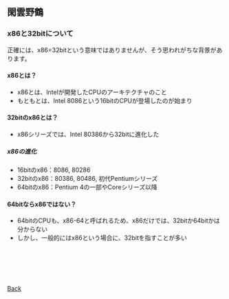 ## 閑雲野鶴

### x86と32bitについて

正確には、x86=32bitという意味ではありませんが、そう思われがちな背景があります。

#### x86とは？

- x86とは、Intelが開発したCPUのアーキテクチャのこと
- もともとは、Intel 8086という16bitのCPUが登場したのが始まり

#### 32bitのx86とは？

- x86シリーズでは、Intel 80386から32bitに進化した

##### x86の進化

- 16bitのx86：8086, 80286
- 32bitのx86：80386, 80486, 初代Pentiumシリーズ
- 64bitのx86：Pentium 4の一部やCoreシリーズ以降

#### 64bitならx86ではない？

- 64bitのCPUも、x86-64と呼ばれるため、x86だけでは、32bitか64bitかは分からない
- しかし、一般的にはx86という場合に、32bitを指すことが多い

<p style="margin-top: 100px;"></p>

[Back](./../../)
